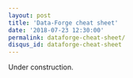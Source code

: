 ```yaml
---
layout: post
title: 'Data-Forge cheat sheet'
date: '2018-07-23 12:30:00'
permalink: dataforge-cheat-sheet/
disqus_id: dataforge-cheat-sheet
---
```


Under construction.